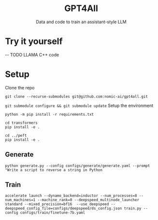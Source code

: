 <h1 align="center">GPT4All</h1>
<p align="center">Data and code to train an assistant-style LLM</p>

# Try it yourself

-- TODO LLAMA C++ code


# Setup

Clone the repo

`git clone --recurse-submodules git@github.com:nomic-ai/gpt4all.git`

`git submodule configure && git submodule update`
Setup the environment

```
python -m pip install -r requirements.txt

cd transformers
pip install -e . 

cd ../peft
pip install -e .
```


## Generate

`python generate.py --config configs/generate/generate.yaml --prompt "Write a script to reverse a string in Python`


## Train

`accelerate launch --dynamo_backend=inductor --num_processes=8 --num_machines=1 --machine_rank=0 --deepspeed_multinode_launcher standard --mixed_precision=bf16  --use_deepspeed --deepspeed_config_file=configs/deepspeed/ds_config.json train.py --config configs/train/finetune-7b.yaml`
